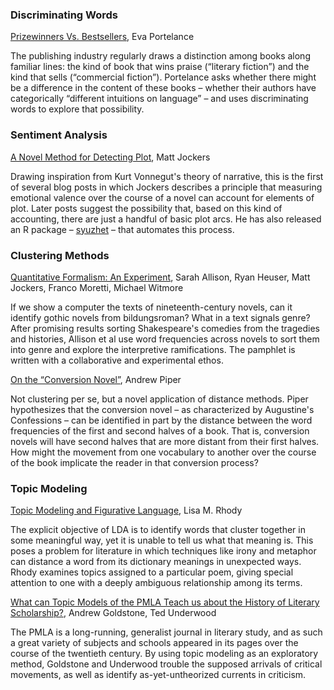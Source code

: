 ### Discriminating Words

[Prizewinners Vs. Bestsellers](http://txtlab.org/?p=494), Eva Portelance

The publishing industry regularly draws a distinction among books along familiar lines: the kind of book that wins praise (“literary fiction”) and the kind that sells (“commercial fiction”). Portelance asks whether there might be a difference in the content of these books – whether their authors have categorically “different intuitions on language” – and uses discriminating words to explore that possibility.


### Sentiment Analysis

[A Novel Method for Detecting Plot](http://www.matthewjockers.net/2014/06/05/a-novel-method-for-detecting-plot/), Matt Jockers

Drawing inspiration from Kurt Vonnegut's theory of narrative, this is the first of several blog posts in which Jockers describes a principle that measuring emotional valence over the course of a novel can account for elements of plot. Later posts suggest the possibility that, based on this kind of accounting, there are just a handful of basic plot arcs. He has also released an R package – [syuzhet](https://cran.r-project.org/web/packages/syuzhet/index.html) – that automates this process.


### Clustering Methods

[Quantitative Formalism: An Experiment](http://litlab.stanford.edu/LiteraryLabPamphlet1.pdf), Sarah Allison, Ryan Heuser, Matt Jockers, Franco Moretti, Michael Witmore

If we show a computer the texts of nineteenth-century novels, can it identify gothic novels from bildungsroman? What in a text signals genre? After promising results sorting Shakespeare's comedies from the tragedies and histories, Allison et al use word frequencies across novels to sort them into genre and explore the interpretive ramifications. The pamphlet is written with a collaborative and experimental ethos.

[On the “Conversion Novel”](http://txtlab.org/?p=459), Andrew Piper

Not clustering per se, but a novel application of distance methods. Piper hypothesizes that the conversion novel – as characterized by Augustine's Confessions – can be identified in part by the distance between the word frequencies of the first and second halves of a book. That is, conversion novels will have second halves that are more distant from their first halves. How might the movement from one vocabulary to another over the course of the book implicate the reader in that conversion process?


### Topic Modeling

[Topic Modeling and Figurative Language](journalofdigitalhumanities.org/2-1/topic-modeling-and-figurative-language-by-lisa-m-rhody/), Lisa M. Rhody

The explicit objective of LDA is to identify words that cluster together in some meaningful way, yet it is unable to tell us what that meaning is. This poses a problem for literature in which techniques like irony and metaphor can distance a word from its dictionary meanings in unexpected ways. Rhody examines topics assigned to a particular poem, giving special attention to one with a deeply ambiguous relationship among its terms.

[What can Topic Models of the PMLA Teach us about the History of Literary Scholarship?](http://journalofdigitalhumanities.org/2-1/what-can-topic-models-of-pmla-teach-us-by-ted-underwood-and-andrew-goldstone/), Andrew Goldstone, Ted Underwood

The PMLA is a long-running, generalist journal in literary study, and as such a great variety of subjects and schools appeared in its pages over the course of the twentieth century. By using topic modeling as an exploratory method, Goldstone and Underwood trouble the supposed arrivals of critical movements, as well as identify as-yet-untheorized currents in criticism.
